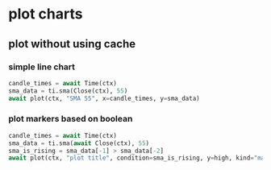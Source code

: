 # plot charts

## plot without using cache

### simple line chart

```python
candle_times = await Time(ctx)
sma_data = ti.sma(Close(ctx), 55)
await plot(ctx, "SMA 55", x=candle_times, y=sma_data)
```

### plot markers based on boolean

```python
candle_times = await Time(ctx)
sma_data = ti.sma(await Close(ctx), 55)
sma_is_rising = sma_data[-1] > sma_data[-2] 
await plot(ctx, "plot title", condition=sma_is_rising, y=high, kind="markers")
```
